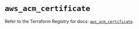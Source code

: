 # `aws_acm_certificate`

Refer to the Terraform Registry for docs: [`aws_acm_certificate`](https://registry.terraform.io/providers/hashicorp/aws/5.58.0/docs/resources/acm_certificate).
